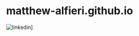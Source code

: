 # matthew-alfieri.github.io

![linkedin]([https://img.shields.io/badge/Linkedin-0e76a8?style=for-the-badge&logo=Linkedin&logoColor=white](https://www.linkedin.com/in/mattalfieri/))]
